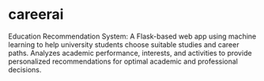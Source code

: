 # careerai
Education Recommendation System: A Flask-based web app using machine learning to help university students choose suitable studies and career paths. Analyzes academic performance, interests, and activities to provide personalized recommendations for optimal academic and professional decisions.
